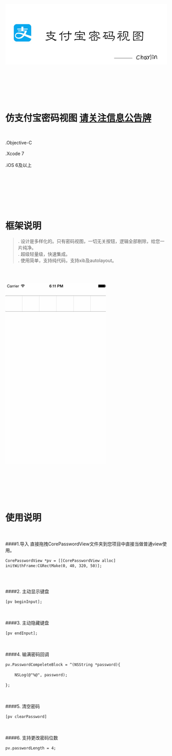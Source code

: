 
![image](https://github.com/CharlinFeng/Resource/blob/master/CorePasswordView/logo.png)<br />

<br/><br/><br/>
仿支付宝密码视图 [请关注信息公告牌](https://github.com/CharlinFeng/Show)
===============
<br/>

.Objective-C<br/><br/>
.Xcode 7<br/><br/>
.iOS 6及以上<br/><br/>


<br/><br/><br/> 
框架说明
===============

>. 设计是多样化的。只有密码视图，一切无关按钮，逻辑全部剔除，给您一片纯净。<br/> 
>. 超级轻量级，快速集成。<br/> 
>. 使用简单，支持纯代码，支持xib及autolayout。<br/> 


<br/> <br/> 

![image](https://github.com/CharlinFeng/Resource/blob/master/CorePasswordView/1.gif)<br />


<br/><br/><br/> 
使用说明
===============
<br/><br/>
####1.导入
直接拖拽CorePasswordView文件夹到您项目中直接当做普通view使用。

    CorePasswordView *pv = [[CorePasswordView alloc] initWithFrame:CGRectMake(0, 40, 320, 50)];

<br/><br/>

####2. 主动显示键盘

    [pv beginInput];
    

<br/><br/>
####3. 主动隐藏键盘

    [pv endInput];


<br/><br/>
####4. 输满密码回调

    pv.PasswordCompeleteBlock = ^(NSString *password){
    
        NSLog(@"%@", password);
        
    };
    
<br/><br/>
####5. 清空密码

    [pv clearPassword]


<br/><br/>
####6. 支持更改密码位数

    pv.passwordLength = 4;
